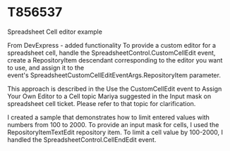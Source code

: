 # T856537
Spreadsheet Cell editor example

From DevExpress - added functionality
To provide a custom editor for a spreadsheet cell, handle the SpreadsheetControl.CustomCellEdit event, create a RepositoryItem descendant corresponding to the editor you want to use, and assign it to the event's SpreadsheetCustomCellEditEventArgs.RepositoryItem parameter.

This approach is described in the Use the CustomCellEdit event to Assign Your Own Editor to a Cell topic Mariya suggested in the Input mask on spreadsheet cell ticket. Please refer to that topic for clarification.

I created a sample that demonstrates how to limit entered values with numbers from 100 to 2000. To provide an input mask for cells, I used the RepositoryItemTextEdit repository item. To limit a cell value by 100-2000, I handled the SpreadsheetControl.CellEndEdit event.
